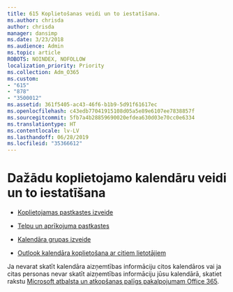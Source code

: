 ```yaml
---
title: 615 Koplietošanas veidi un to iestatīšana.
ms.author: chrisda
author: chrisda
manager: dansimp
ms.date: 3/23/2018
ms.audience: Admin
ms.topic: article
ROBOTS: NOINDEX, NOFOLLOW
localization_priority: Priority
ms.collection: Adm_O365
ms.custom:
- "615"
- "878"
- "3500012"
ms.assetid: 361f5405-ac43-46f6-b1b9-5d91f61617ec
ms.openlocfilehash: c43edb77041915108d05a5e89e6107ee7838857f
ms.sourcegitcommit: 5fb7a4b28859690020efdea630d03e70cc0e6334
ms.translationtype: HT
ms.contentlocale: lv-LV
ms.lasthandoff: 06/28/2019
ms.locfileid: "35366612"
---
```

# <a name="different-types-of-shared-calendars-and-how-to-set-them-up"></a>Dažādu koplietojamo kalendāru veidi un to iestatīšana

- [Koplietojamas pastkastes izveide](https://support.office.com/article/871a246d-3acd-4bba-948e-5de8be0544c9)

- [Telpu un aprīkojuma pastkastes](https://support.office.com/article/9f518a6d-1e2c-4d44-93f3-e19013a1552b)

- [Kalendāra grupas izveide](https://support.office.com/article/8385667b-d758-4489-a53f-f542dd01e6ff)

- [Outlook kalendāra koplietošana ar citiem lietotājiem](https://support.office.com/article/353ed2c1-3ec5-449d-8c73-6931a0adab88)

Ja nevarat skatīt kalendāra aizņemtības informāciju citos kalendāros vai ja citas personas nevar skatīt aizņemtības informāciju jūsu kalendārā, skatiet rakstu [Microsoft atbalsta un atkopšanas palīgs pakalpojumam Office 365](https://diagnostics.office.com/).
